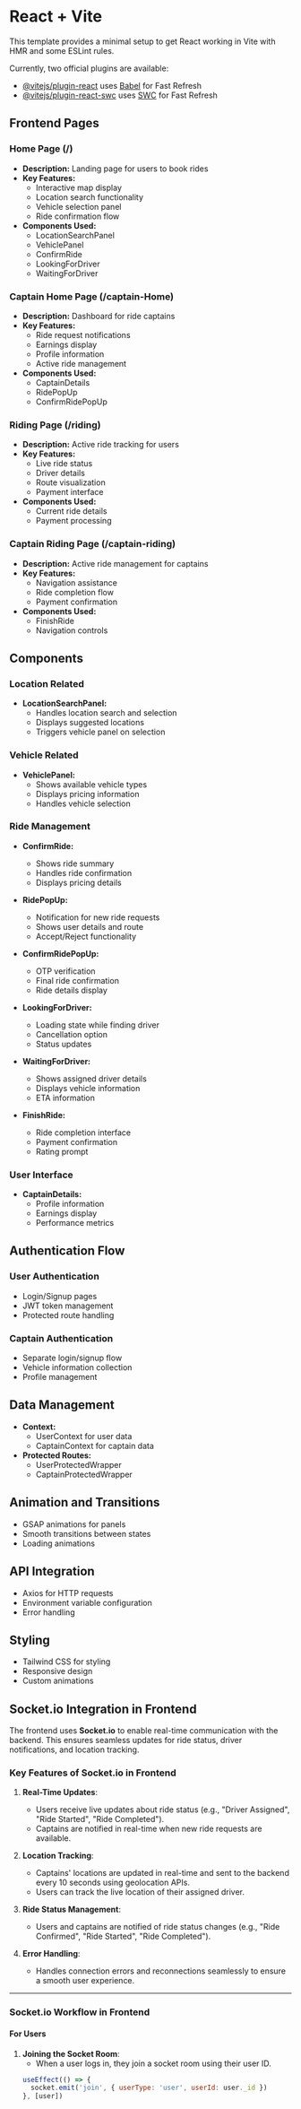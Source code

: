# React + Vite

This template provides a minimal setup to get React working in Vite with HMR and some ESLint rules.

Currently, two official plugins are available:

- [@vitejs/plugin-react](https://github.com/vitejs/vite-plugin-react/blob/main/packages/plugin-react/README.md) uses [Babel](https://babeljs.io/) for Fast Refresh
- [@vitejs/plugin-react-swc](https://github.com/vitejs/vite-plugin-react-swc) uses [SWC](https://swc.rs/) for Fast Refresh

## Frontend Pages

### Home Page (/)

- **Description:** Landing page for users to book rides
- **Key Features:**
  - Interactive map display
  - Location search functionality
  - Vehicle selection panel
  - Ride confirmation flow
- **Components Used:**
  - LocationSearchPanel
  - VehiclePanel
  - ConfirmRide
  - LookingForDriver
  - WaitingForDriver

### Captain Home Page (/captain-Home)

- **Description:** Dashboard for ride captains
- **Key Features:**
  - Ride request notifications
  - Earnings display
  - Profile information
  - Active ride management
- **Components Used:**
  - CaptainDetails
  - RidePopUp
  - ConfirmRidePopUp

### Riding Page (/riding)

- **Description:** Active ride tracking for users
- **Key Features:**
  - Live ride status
  - Driver details
  - Route visualization
  - Payment interface
- **Components Used:**
  - Current ride details
  - Payment processing

### Captain Riding Page (/captain-riding)

- **Description:** Active ride management for captains
- **Key Features:**
  - Navigation assistance
  - Ride completion flow
  - Payment confirmation
- **Components Used:**
  - FinishRide
  - Navigation controls

## Components

### Location Related

- **LocationSearchPanel:**
  - Handles location search and selection
  - Displays suggested locations
  - Triggers vehicle panel on selection

### Vehicle Related

- **VehiclePanel:**
  - Shows available vehicle types
  - Displays pricing information
  - Handles vehicle selection

### Ride Management

- **ConfirmRide:**

  - Shows ride summary
  - Handles ride confirmation
  - Displays pricing details

- **RidePopUp:**

  - Notification for new ride requests
  - Shows user details and route
  - Accept/Reject functionality

- **ConfirmRidePopUp:**

  - OTP verification
  - Final ride confirmation
  - Ride details display

- **LookingForDriver:**

  - Loading state while finding driver
  - Cancellation option
  - Status updates

- **WaitingForDriver:**

  - Shows assigned driver details
  - Displays vehicle information
  - ETA information

- **FinishRide:**
  - Ride completion interface
  - Payment confirmation
  - Rating prompt

### User Interface

- **CaptainDetails:**
  - Profile information
  - Earnings display
  - Performance metrics

## Authentication Flow

### User Authentication

- Login/Signup pages
- JWT token management
- Protected route handling

### Captain Authentication

- Separate login/signup flow
- Vehicle information collection
- Profile management

## Data Management

- **Context:**
  - UserContext for user data
  - CaptainContext for captain data
- **Protected Routes:**
  - UserProtectedWrapper
  - CaptainProtectedWrapper

## Animation and Transitions

- GSAP animations for panels
- Smooth transitions between states
- Loading animations

## API Integration

- Axios for HTTP requests
- Environment variable configuration
- Error handling

## Styling

- Tailwind CSS for styling
- Responsive design
- Custom animations

## Socket.io Integration in Frontend

The frontend uses **Socket.io** to enable real-time communication with the backend. This ensures seamless updates for ride status, driver notifications, and location tracking.

### Key Features of Socket.io in Frontend

1. **Real-Time Updates**:

   - Users receive live updates about ride status (e.g., "Driver Assigned", "Ride Started", "Ride Completed").
   - Captains are notified in real-time when new ride requests are available.

2. **Location Tracking**:

   - Captains' locations are updated in real-time and sent to the backend every 10 seconds using geolocation APIs.
   - Users can track the live location of their assigned driver.

3. **Ride Status Management**:

   - Users and captains are notified of ride status changes (e.g., "Ride Confirmed", "Ride Started", "Ride Completed").

4. **Error Handling**:
   - Handles connection errors and reconnections seamlessly to ensure a smooth user experience.

---

### Socket.io Workflow in Frontend

#### For Users

1. **Joining the Socket Room**:
   - When a user logs in, they join a socket room using their user ID.
   ```javascript
   useEffect(() => {
     socket.emit('join', { userType: 'user', userId: user._id })
   }, [user])
   ```

